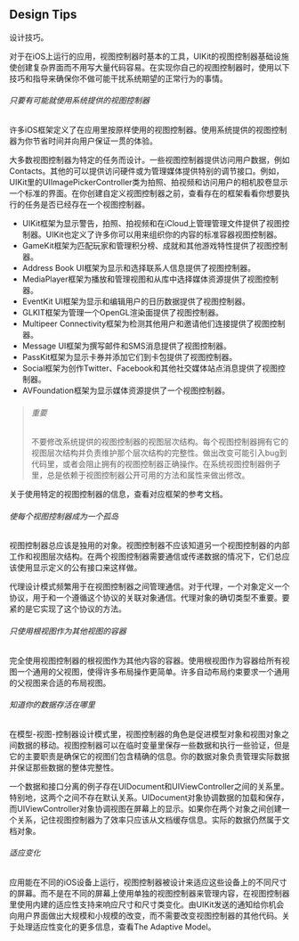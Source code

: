 ## Design Tips

设计技巧。

对于在iOS上运行的应用，视图控制器时基本的工具，UIKit的视图控制器基础设施使创建复杂界面而不用写大量代码容易。在实现你自己的视图控制器时，使用以下技巧和指导来确保你不做可能干扰系统期望的正常行为的事情。

###### 只要有可能就使用系统提供的视图控制器

许多iOS框架定义了在应用里按原样使用的视图控制器。使用系统提供的视图控制器为你节省时间并向用户保证一贯的体验。

大多数视图控制器为特定的任务而设计。一些视图控制器提供访问用户数据，例如Contacts。其他的可以提供访问硬件或为管理媒体提供特别的调节接口。例如，UIKit里的UIImagePickerController类为拍照、拍视频和访问用户的相机胶卷显示一个标准的界面。在你创建自定义视图控制器之前，查看存在的框架看看你想要执行的任务是否已经存在一个视图控制器。

- UIKit框架为显示警告，拍照、拍视频和在iCloud上管理管理文件提供了视图控制器。UIKit也定义了许多你可以用来组织你的内容的标准容器视图控制器。
- GameKit框架为匹配玩家和管理积分榜、成就和其他游戏特性提供了视图控制器。
- Address Book UI框架为显示和选择联系人信息提供了视图控制器。
- MediaPlayer框架为播放和管理视图和从库中选择媒体资源提供了视图控制器。
- EventKit UI框架为显示和编辑用户的日历数据提供了视图控制器。
- GLKIT框架为管理一个OpenGL渲染面提供了视图控制器。
- Multipeer Connectivity框架为检测其他用户和邀请他们连接提供了视图控制器。
- Message UI框架为撰写邮件和SMS消息提供了视图控制器。
- PassKit框架为显示卡券并添加它们到卡包提供了视图控制器。
- Social框架为创作Twitter、Facebook和其他社交媒体站点消息提供了视图控制器。
- AVFoundation框架为显示媒体资源提供了一个视图控制器。

> ###### 重要
>
> 不要修改系统提供的视图控制器的视图层次结构。每个视图控制器拥有它的视图层次结构并负责维护那个层次结构的完整性。做出改变可能引入bug到代码里，或者会阻止拥有的视图控制器正确操作。在系统视图控制器例子里，总是依赖于视图控制器公开可用的方法和属性来做出修改。

关于使用特定的视图控制器的信息，查看对应框架的参考文档。

###### 使每个视图控制器成为一个孤岛

视图控制器总应该是独用的对象。视图控制器不应该知道另一个视图控制器的内部工作和视图层次结构。在两个视图控制器需要通信或传递数据的情况下，它们总应该使用显示定义的公有接口来这样做。

代理设计模式频繁用于在视图控制器之间管理通信。对于代理，一个对象定义一个协议，用于和一个遵循这个协议的关联对象通信。代理对象的确切类型不重要。要紧的是它实现了这个协议的方法。

###### 只使用根视图作为其他视图的容器

完全使用视图控制器的根视图作为其他内容的容器。使用根视图作为容器给所有视图一个通用的父视图，使得许多布局操作更简单。许多自动布局约束要求一个通用的父视图来合适的布局视图。

###### 知道你的数据存活在哪里

在模型-视图-控制器设计模式里，视图控制器的角色是促进模型对象和视图对象之间数据的移动。视图控制器可以在临时变量里保存一些数据和执行一些验证，但是它的主要职责是确保它的视图们包含精确的信息。你的数据对象负责管理实际数据并保证那些数据的整体完整性。

一个数据和接口分离的例子存在UIDocument和UIViewController之间的关系里。特别地，这两个之间不存在默认关系。UIDocument对象协调数据的加载和保存，而UIViewController对象协调视图在屏幕上的显示。如果你在两个对象之间创建一个关系，记住视图控制器为了效率只应该从文档缓存信息。实际的数据仍然属于文档对象。

###### 适应变化

应用能在不同的iOS设备上运行，视图控制器被设计来适应这些设备上的不同尺寸的屏幕。而不是在不同的屏幕上使用单独的视图控制器来管理内容，在视图控制器里使用内建的适应性支持来响应尺寸和尺寸类变化。由UIKit发送的通知给你机会向用户界面做出大规模和小规模的改变，而不需要改变视图控制器的其他代码。关于处理适应性变化的更多信息，查看The Adaptive Model。